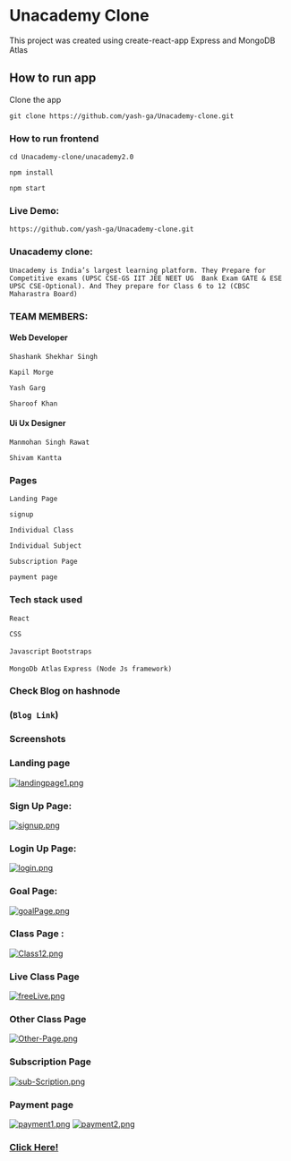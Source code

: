 # Unacademy Clone

This project was created using create-react-app Express and MongoDB Atlas

## How to run app

Clone the app

`git clone https://github.com/yash-ga/Unacademy-clone.git`


  
  
 
 ### How to run frontend

`cd Unacademy-clone/unacademy2.0`

`npm install`

`npm start`


### Live Demo:
`https://github.com/yash-ga/Unacademy-clone.git`

### Unacademy clone:

`Unacademy is India’s largest learning platform.
 They Prepare for Competitive exams (UPSC CSE-GS IIT JEE NEET UG  Bank Exam GATE & ESE UPSC CSE-Optional).
 And They prepare for Class 6 to 12 (CBSC Maharastra Board)`


### TEAM MEMBERS:

#### Web Developer
`Shashank Shekhar Singh`

`Kapil Morge`

`Yash Garg`

`Sharoof Khan`

#### Ui Ux Designer

`Manmohan Singh Rawat`

`Shivam Kantta`


### Pages


`Landing Page`

`signup `

`Individual Class`

`Individual Subject`

`Subscription Page`

`payment page`

### Tech stack used

`React`

`CSS`

`Javascript`
`Bootstraps`

`MongoDb Atlas`
`Express (Node Js framework)`

### Check Blog on hashnode

### (`Blog Link`)

### Screenshots

### Landing page

[![landingpage1.png](https://i.postimg.cc/VNRzB976/landingpage1.png)](https://postimg.cc/GB40bDnw)

### Sign Up Page:
[![signup.png](https://i.postimg.cc/gJ1RmP31/signup.png)](https://postimg.cc/dkmDjpH9)

### Login Up Page:
[![login.png](https://i.postimg.cc/zv5zntNV/login.png)](https://postimg.cc/ft2QsvJN)

### Goal Page:
[![goalPage.png](https://i.postimg.cc/0yv4PTf6/goalPage.png)](https://postimg.cc/pp0CB13x)

### Class Page :
[![Class12.png](https://i.postimg.cc/pTC76q89/Class12.png)](https://postimg.cc/8JFtFdZD)

### Live Class Page
[![freeLive.png](https://i.postimg.cc/ZKxcFC8R/freeLive.png)](https://postimg.cc/XpXdnNDS)

### Other Class Page

[![Other-Page.png](https://i.postimg.cc/SK2C5sMc/Other-Page.png)](https://postimg.cc/GBR4Tbzp)

### Subscription Page
[![sub-Scription.png](https://i.postimg.cc/LsQYHMz2/sub-Scription.png)](https://postimg.cc/HJ5s2RZh)

### Payment page
[![payment1.png](https://i.postimg.cc/WpdpkHkY/payment1.png)](https://postimg.cc/Sjpp0VVc)
[![payment2.png](https://i.postimg.cc/zvK9kK5v/payment2.png)](https://postimg.cc/QKN48BFZ)

### [Click Here!](https://github.com/yash-ga/Unacademy-clone.git)
